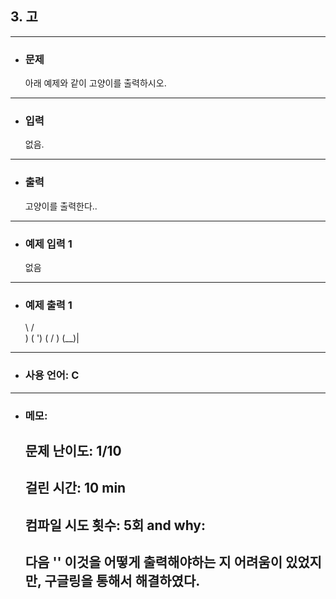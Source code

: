 ## 3. 고

---

- ### 문제

  아래 예제와 같이 고양이를 출력하시오.
  
---

- ### 입력

  없음.

---

- ### 출력

  고양이를 출력한다..

---
 
- ### 예제 입력 1 

  없음

---

- ### 예제 출력 1 

  \    /\
  )  ( ')
  (  /  )
  \(__)|

---

- ### 사용 언어: C

---

- ### 메모:

  ## 문제 난이도: 1/10
  ## 걸린 시간: 10 min
  ## 컴파일 시도 횟수: 5회 and why:
  ## 다음 '\' 이것을 어떻게 출력해야하는 지 어려움이 있었지만, 구글링을 통해서 해결하였다. 
  
